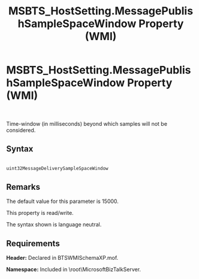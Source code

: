 ﻿---
title: MSBTS_HostSetting.MessagePublishSampleSpaceWindow Property (WMI)
TOCTitle: MSBTS_HostSetting.MessagePublishSampleSpaceWindow Property (WMI)
ms:assetid: b0770173-ddf0-4a74-a6dc-22c9e794e5eb
ms:mtpsurl: https://msdn.microsoft.com/library/Aa578124(v=BTS.80)
ms:contentKeyID: 51530582
ms.date: 08/30/2017
mtps_version: v=BTS.80
---

# MSBTS\_HostSetting.MessagePublishSampleSpaceWindow Property (WMI)

 

Time-window (in milliseconds) beyond which samples will not be considered.

## Syntax

```C#
  
uint32MessageDeliverySampleSpaceWindow  
```

## Remarks

The default value for this parameter is 15000.

This property is read/write.

The syntax shown is language neutral.

## Requirements

**Header:** Declared in BTSWMISchemaXP.mof.

**Namespace:** Included in \\root\\MicrosoftBizTalkServer.

